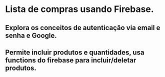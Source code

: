 # Lista de compras usando Firebase.

## Explora os conceitos de autenticação via email e senha e Google.

## Permite  incluir produtos e quantidades, usa functions do firebase para incluir/deletar produtos.


